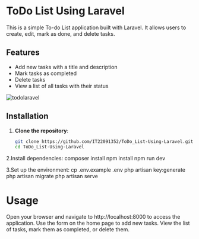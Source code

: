 # ToDo List Using Laravel

This is a simple To-do List application built with Laravel. It allows users to create, edit, mark as done, and delete tasks.

## Features

- Add new tasks with a title and description
- Mark tasks as completed
- Delete tasks
- View a list of all tasks with their status

![todolaravel](https://github.com/user-attachments/assets/fec5e6d7-0072-4d8d-9102-04af5f57f759)

## Installation

1. **Clone the repository**:
   ```sh
   git clone https://github.com/IT22091352/ToDo_List-Using-Laravel.git
   cd ToDo_List-Using-Laravel

2.Install dependencies:
composer install
npm install
npm run dev

3.Set up the environment:
cp .env.example .env
php artisan key:generate
php artisan migrate
php artisan serve


# Usage
Open your browser and navigate to http://localhost:8000 to access the application.
Use the form on the home page to add new tasks.
View the list of tasks, mark them as completed, or delete them.
